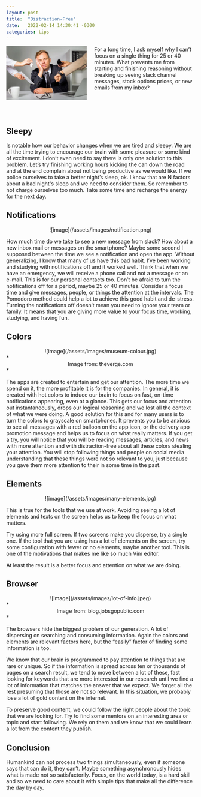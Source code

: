 ```yaml
---
layout: post
title:  "Distraction-Free"
date:   2022-02-14 14:30:41 -0300
categories: tips
--- 
```


<img align="left" width="215" height="143.3325" src="https://github.com/guilhermesiani/guilhermesiani.github.io/raw/1a1a16a812ac2861baa0bee2989f58a4ff958af7/assets/images/distraction.jpg" style="padding-right: 20px">
For a long time, I ask myself why I can’t focus on a single thing for 25 or 40 minutes. What prevents me from starting and finishing reasoning without breaking up seeing slack channel messages, stock options prices, or new emails from my inbox?

<br/><br/><br/>

## Sleepy

Is notable how our behavior changes when we are tired and sleepy. We are all the time trying to encourage our brain with some pleasure or some kind of excitement. I don’t even need to say there is only one solution to this problem. Let’s try finishing working hours kicking the can down the road and at the end complain about not being productive as we would like. If we police ourselves to take a better night’s sleep, ok. I know that are N factors about a bad night's sleep and we need to consider them. So remember to not charge ourselves too much. Take some time and recharge the energy for the next day.

## Notifications

<div style="text-align: center;">
![image](/assets/images/notification.png)
</div>

How much time do we take to see a new message from slack? How about a new inbox mail or messages on the smartphone? Maybe some second I supposed between the time we see a notification and open the app. Without generalizing, I know that many of us have this bad habit.
I’ve been working and studying with notifications off and it worked well. Think that when we have an emergency, we will receive a phone call and not a message or an e-mail. This is for our personal contacts too. Don’t be afraid to turn the notifications off for a period, maybe 25 or 40 minutes. Consider a focus time and give messages, people, or things the attention at the intervals. 
The Pomodoro method could help a lot to achieve this good habit and de-stress.
Turning the notifications off doesn’t mean you need to ignore your team or family. It means that you are giving more value to your focus time, working, studying, and having fun.

## Colors
<div style="text-align: center;">
![image](/assets/images/museum-colour.jpg)
</div>
*<center>Image from: theverge.com</center>*

The apps are created to entertain and get our attention. The more time we spend on it, the more profitable it is for the companies. In general, it is created with hot colors to induce our brain to focus on fast, on-time notifications appearing, even at a glance. This gets our focus and attention out instantaneously, drops our logical reasoning and we lost all the context of what we were doing.
A good solution for this and for many users is to turn the colors to grayscale on smartphones. It prevents you to be anxious to see all messages with a red balloon on the app icon, or the delivery app promotion message and helps us to focus on what really matters.
If you get a try, you will notice that you will be reading messages, articles, and news with more attention and with distraction-free about all these colors stealing your attention. You will stop following things and people on social media understanding that these things were not so relevant to you, just because you gave them more attention to their in some time in the past.

## Elements

<div style="text-align: center;">
![image](/assets/images/many-elements.jpg)
</div>

This is true for the tools that we use at work.
Avoiding seeing a lot of elements and texts on the screen helps us to keep the focus on what matters.

Try using more full screen. If two screens make you disperse, try a single one. If the tool that you are using has a lot of elements on the screen, try some configuration with fewer or no elements, maybe another tool. This is one of the motivations that makes me like so much Vim editor.

At least the result is a better focus and attention on what we are doing.

## Browser

<div style="text-align: center;">
![image](/assets/images/lot-of-info.jpeg)
</div>
*<center>Image from: blog.jobsgopublic.com</center>*

The browsers hide the biggest problem of our generation. A lot of dispersing on searching and consuming information.
Again the colors and elements are relevant factors here, but the “easily” factor of finding some information is too.

We know that our brain is programmed to pay attention to things that are rare or unique. So if the information is spread across ten or thousands of pages on a search result, we tend to move between a lot of these, fast looking for keywords that are more interested in our research until we find a lot of information that matches the answer that we expect. We forget all the rest presuming that those are not so relevant. In this situation, we probably lose a lot of gold content on the internet.

To preserve good content, we could follow the right people about the topic that we are looking for. Try to find some mentors on an interesting area or topic and start following. We rely on them and we know that we could learn a lot from the content they publish.

## Conclusion

Humankind can not process two things simultaneously, even if someone says that can do it, they can’t. Maybe something asynchronously hides what is made not so satisfactorily.
Focus, on the world today, is a hard skill and so we need to care about it with simple tips that make all the difference the day by day.
